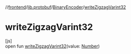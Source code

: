 //[frontend](../../../index.md)/[lib.protobuf](../index.md)/[BinaryEncoder](index.md)/[writeZigzagVarint32](write-zigzag-varint32.md)

# writeZigzagVarint32

[js]\
open fun [writeZigzagVarint32](write-zigzag-varint32.md)(value: [Number](https://kotlinlang.org/api/latest/jvm/stdlib/kotlin/-number/index.html))
